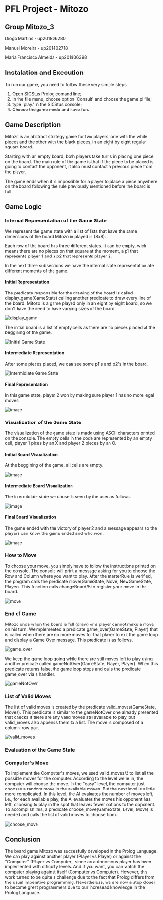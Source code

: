 # PFL Project - Mitozo

## Group Mitozo_3

Diogo Martins - up201806280

Manuel Moreira - up201402718

Maria Francisca Almeida - up201806398

## Instalation and Execution
To run our game, you need to follow these very simple steps:
1. Open SICStus Prolog comand line;
2. In the file menu, choose option 'Consult' and choose the game.pl file;
3. type 'play.' in the SICStus console;
4. Choose the game mode and have fun.

## Game Description

Mitozo is an abstract strategy game for two players, one with the white pieces and the other with the black pieces, in an eight by eight regular square board.

Starting with an empty board, both players take turns in placing one piece on the board. The main rule of the game is that if the piece to be placed is going to contact the opponent, it also must contact a previous piece from the player.

The game ends when it is impossible for a player to place a piece anywhere on the board following the rule previously mentioned before the board is full.

## Game Logic

### Internal Representation of the Game State

We represent the game state with a list of lists that have the same dimensions of the board Mitozo in played in (8x8).

Each row of the board has three different states.
It can be empty, wich means there are no pieces on that square at the moment, a p1 that represents player 1 and a p2 that represents player 2.

In the next three subsections we have the internal state representation ate different moments of the game.

#### Initial Representation

The predicate responsible for the drawing of the board is called display_game(GameState) calling another predicate to draw every line of the board. Mitozo is a game played only in an eight by eight board, so we don't have the need to have varying sizes of the board.

![display_game](https://user-images.githubusercontent.com/39671616/150494666-90d954f8-5db3-40b9-aa90-7bc8cb83e2a3.PNG)

The initial board is a list of empty cells as there are no pieces placed at the beggining of the game.

![Initial Game State](https://user-images.githubusercontent.com/39671616/148704376-2608d467-f020-4ada-b225-bc5dde2c895f.png)


#### Intermediate Representation

After some pieces placed, we can see some p1's and p2's in the board.

![Intermidiate Game State](https://user-images.githubusercontent.com/39671616/148705786-dc3eacf3-b7b2-413c-acac-260823406e2a.png)


#### Final Representation

In this game state, player 2 won by making sure player 1 has no more legal moves.

![image](https://user-images.githubusercontent.com/39671616/148705855-2a667902-b37f-4afa-8fc2-36fa7c53f7fa.png)




### Visualization of the Game State

The visualization of the game state is made using ASCII characters printed on the console.
The empty cells in the code are represented by an empty cell, player 1 pices by an X and player 2 pieces by an O.


#### Initial Board Visualization

At the beggining of the game, all cells are empty.

![image](https://user-images.githubusercontent.com/39671616/148706016-dd5e24d0-8d7a-456f-8a67-593246f81c8b.png)


#### Intermediate Board Visualization

The intermidiate state we chose is seen by the user as follows.

![image](https://user-images.githubusercontent.com/39671616/148706069-fa28ae0c-dd0a-4d6e-a09b-2b94ebdbeba1.png)


#### Final Board Visualization

The game ended with the victory of player 2 and a message appears so the players can know the game ended and who won.

![image](https://user-images.githubusercontent.com/39671616/148706111-d2d41cf4-3c49-40b2-8284-b4646ba09c68.png)

### How to Move
To choose your move, you simply have to follow the instructions printed on the console. The console will print a message asking for you to choose the Row and Column where you want to play. After the marterRule is verified, the program calls the predicate move(GameState, Move, NewGameState, Player). This function calls changeBoard/5 to register your move in the board.

![move](https://user-images.githubusercontent.com/39671616/150687484-af19398e-b15e-45e4-b497-7580a23bf0e4.PNG)


### End of Game

Mitozo ends when the board is full (draw) or a player cannot make a move on his turn. We mplemented a predicate game_over(GameState, Player) that is called when there are no more moves for that player to exit the game loop and display a Game Over message. This predicate is as follows.

![game_over](https://user-images.githubusercontent.com/39671616/150495941-65767106-f62b-478c-9975-4d943f28e295.PNG)

We keep the game loop going while there are still moves left to play using another preicate called gameNotOver(GameState, Player, Player). When this predicate returns false, the game loop stops and calls the predicate game_over via a handler.

![gameNotOver](https://user-images.githubusercontent.com/39671616/150496717-9735d2f7-47d7-4df6-ba00-5b2e5e58e13a.PNG)

### List of Valid Moves

The list of valid moves is created by the predicate valid_moves(GameState, Moves). This predicate is similar to the gameNotOver one already presented that checks if there are any valid moves still available to play, but valid_moves also appends them to a list. The move is composed of a column-row pair.

![valid_moves](https://user-images.githubusercontent.com/39671616/150687146-5e07f32f-941a-4288-b115-af28ea1434fd.PNG)


### Evaluation of the Game State


### Computer's Move
To implement the Computer's moves, we used valid_moves/2 to list all the possible moves for the computer. According to the level we're in, the computer will choose the move. In the "easy" level, the computer just chooses a random move in the available moves. But the next level is a little more complicated. In this level, the AI evaluates the number of moves left, i.e., for each available play, the AI evaluates the moves his opponent has left, choosing to play in the spot that leaves fewer options to the opponent. To accomplish this, a predicate choose_move(GameState, Level, Move) is needed and calls the list of valid moves to choose from.

![choose_move](https://user-images.githubusercontent.com/39671616/150687609-4c9836d1-6aad-4579-aa44-cefda57ca1b2.PNG)




## Conclusion
The board game Mitozo was succesfully developed in the Prolog Language. We can play against another player (Player vs Player) or against the "Computer" (Player vs Computer), since an autonomous player has been implemented with dificulty levels. And if you want, you can watch the computer playing against itself (Computer vs Computer).
However, this work turned to be quite a challenge due to the fact that Prolog differs from the usual imperative programming. Nevertheless, we are now a step closer to become great programmers due to our incresead knowledge in the Prolog Language.


